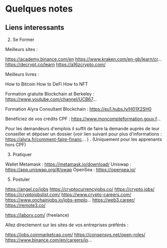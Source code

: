 # Quelques notes


## Liens interessants 

2) Se Former

Meilleurs sites : 

https://academy.binance.com/en
https://www.kraken.com/en-gb/learn/cr...
https://decrypt.co/learn
https://a16zcrypto.com/

Meilleurs livres :

How to Bitcoin
How to DeFi
How to NFT

Formation gratuite Blockchain at Berkeley : https://www.youtube.com/channel/UCB67...

Formation Alyra Consultant Blockchain : https://eu1.hubs.ly/H01X2SH0

Bénéficiez de vos crédits CPF : https://www.moncompteformation.gouv.f...

Pour les demandeurs d'emplois il suffit de faire la demande auprès de leur conseiller et déposer un dossier (voir lien suivant pour plus d'informations : https://alyra.fr/comment-faire-financ... ) . (Uniquement pour les apprenants hors CPF)

3) Pratiquer 

Wallet Metamask : https://metamask.io/download/
Uniswap : https://app.uniswap.org/#/swap
OpenSea : https://opensea.io/

5) Postuler

https://angel.co/jobs
https://cryptocurrencyjobs.co/
https://crypto.jobs/
https://cryptojobslist.com/
https://www.crypto-careers.com/
https://www.onchainjobs.io/jobs-emplo...
https://web3.career/
https://remote3.co/

https://laborx.com/ (freelance)

Allez directement sur les sites de vos entreprises préférés :

https://jobs.coinmarketcap.com/
https://consensys.net/open-roles/
https://www.binance.com/en/careers/jo...


